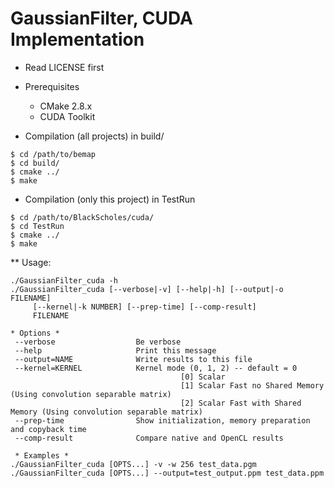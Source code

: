 GaussianFilter, CUDA Implementation
===================================

* Read LICENSE first

* Prerequisites
  * CMake 2.8.x
  * CUDA Toolkit
 
* Compilation (all projects) in build/
```
$ cd /path/to/bemap
$ cd build/
$ cmake ../
$ make
```

* Compilation (only this project) in TestRun
```
$ cd /path/to/BlackScholes/cuda/
$ cd TestRun
$ cmake ../
$ make
```

** Usage:
```
./GaussianFilter_cuda -h
./GaussianFilter_cuda [--verbose|-v] [--help|-h] [--output|-o FILENAME]
     [--kernel|-k NUMBER] [--prep-time] [--comp-result]
     FILENAME

* Options *
 --verbose                  Be verbose
 --help                     Print this message
 --output=NAME              Write results to this file
 --kernel=KERNEL            Kernel mode (0, 1, 2) -- default = 0
                                      [0] Scalar
                                      [1] Scalar Fast no Shared Memory (Using convolution separable matrix)
                                      [2] Scalar Fast with Shared Memory (Using convolution separable matrix)
 --prep-time                Show initialization, memory preparation and copyback time
 --comp-result              Compare native and OpenCL results

 * Examples *
./GaussianFilter_cuda [OPTS...] -v -w 256 test_data.pgm
./GaussianFilter_cuda [OPTS...] --output=test_output.ppm test_data.ppm
```